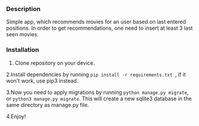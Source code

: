 ### Description
Simple app, which recommends movies for an user
based on last entered positions.
In order to get recommendations, one need to insert at
least 3 last seen movies.

### Installation
1. Clone repository on your device.

2.Install dependencies by running ``` pip install -r requirements.txt  ```, if it won't work, use pip3 instead.

3.Now you need to apply migrations by running ```python manage.py migrate```, or ``` python3 manage.py migrate ```.
This will create a new sqlite3 database in the same directory as manage.py file.

4.Enjoy!
